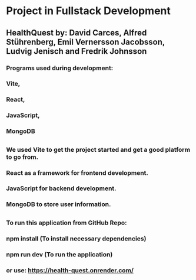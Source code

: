 # Project in Fullstack Development
## HealthQuest by: David Carces, Alfred Stührenberg, Emil Vernersson Jacobsson, Ludvig Jenisch and Fredrik Johnsson

### Programs used during development:
### Vite,
### React,
### JavaScript,
### MongoDB

##

### We used Vite to get the project started and get a good platform to go from.
### React as a framework for frontend development.
### JavaScript for backend development.
### MongoDB to store user information.

##

### To run this application from GitHub Repo:
### npm install (To install necessary dependencies)
### npm run dev (To run the application)

### or use: https://health-quest.onrender.com/

